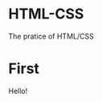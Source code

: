 # HTML-CSS
The pratice of HTML/CSS
<!DOCTYPE html>
<html>
<title>Hellp</title>
<body>
<h1>First</h1>
<p>Hello!</p>
</body>
</html>
